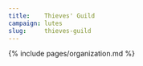 ```yaml
---
title:    Thieves' Guild
campaign: lutes
slug:     thieves-guild
---
```


{% include pages/organization.md %}

